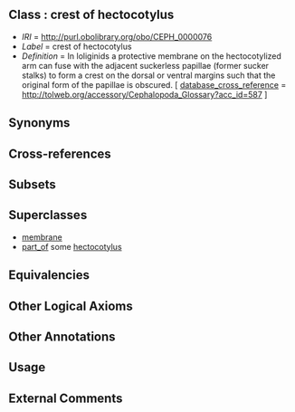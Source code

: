 
## Class : crest of hectocotylus

 * *IRI* = http://purl.obolibrary.org/obo/CEPH_0000076
 * *Label* = crest of hectocotylus
 * *Definition* = In loliginids a protective membrane on the hectocotylized arm can fuse with the adjacent suckerless papillae (former sucker stalks) to form a crest on the dorsal or ventral margins such that the original form of the papillae is obscured. [ [database_cross_reference](../../ef/oboInOwl#hasDbXref.md) = http://tolweb.org/accessory/Cephalopoda_Glossary?acc_id=587 ]

## Synonyms


## Cross-references


## Subsets


## Superclasses

 * [membrane](../../GO/20/GO_0016020.md)
 * [part_of](../../BFO/50/BFO_0000050.md) some [hectocotylus](../../CEPH/30/CEPH_0000130.md)

## Equivalencies


## Other Logical Axioms


## Other Annotations


## Usage


## External Comments

